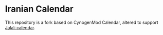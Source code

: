 # Iranian Calendar
This repository is a fork based on CynogenMod Calendar, altered to support [Jalali calendar](https://en.wikipedia.org/wiki/Jalali_calendar).
